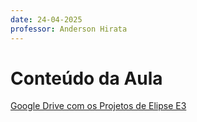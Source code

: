 ```yaml
---
date: 24-04-2025
professor: Anderson Hirata
---
```

# Conteúdo da Aula

[Google Drive com os Projetos de Elipse E3](https://drive.google.com/drive/folders/1Lg_VvRrlG5zDngWRU5UFi5U7b3XWWb6Q?usp=sharing)

